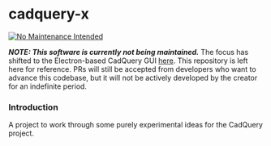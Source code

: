 # cadquery-x
[![No Maintenance Intended](http://unmaintained.tech/badge.svg)](http://unmaintained.tech/)

***NOTE: This software is currently not being maintained.*** The focus has shifted to the Electron-based CadQuery GUI [here](https://github.com/jmwright/cadquery-gui). This repository is left here for reference. PRs will still be accepted from developers who want to advance this codebase, but it will not be actively developed by the creator for an indefinite period.

### Introduction
A project to work through some purely experimental ideas for the CadQuery project.
